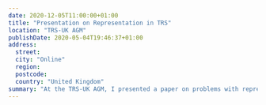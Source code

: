 ```yaml
---
date: 2020-12-05T11:00:00+01:00
title: "Presentation on Representation in TRS"
location: "TRS-UK AGM"
publishDate: 2020-05-04T19:46:37+01:00
address:
  street:
  city: "Online"
  region:
  postcode:
  country: "United Kingdom"
summary: "At the TRS-UK AGM, I presented a paper on problems with representation within the subject area. The presentation provided an orientation for delegates to recent work on racialised injustice and representation, and outlined some possible concerns to carry forward in a wider consultation process."
---
```


